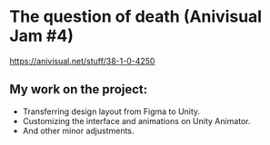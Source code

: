 # The question of death (Anivisual Jam #4) 
https://anivisual.net/stuff/38-1-0-4250

My work on the project: 
-------------------------
- Transferring design layout from Figma to Unity.
- Customizing the interface and animations on Unity Animator.
- And other minor adjustments.
